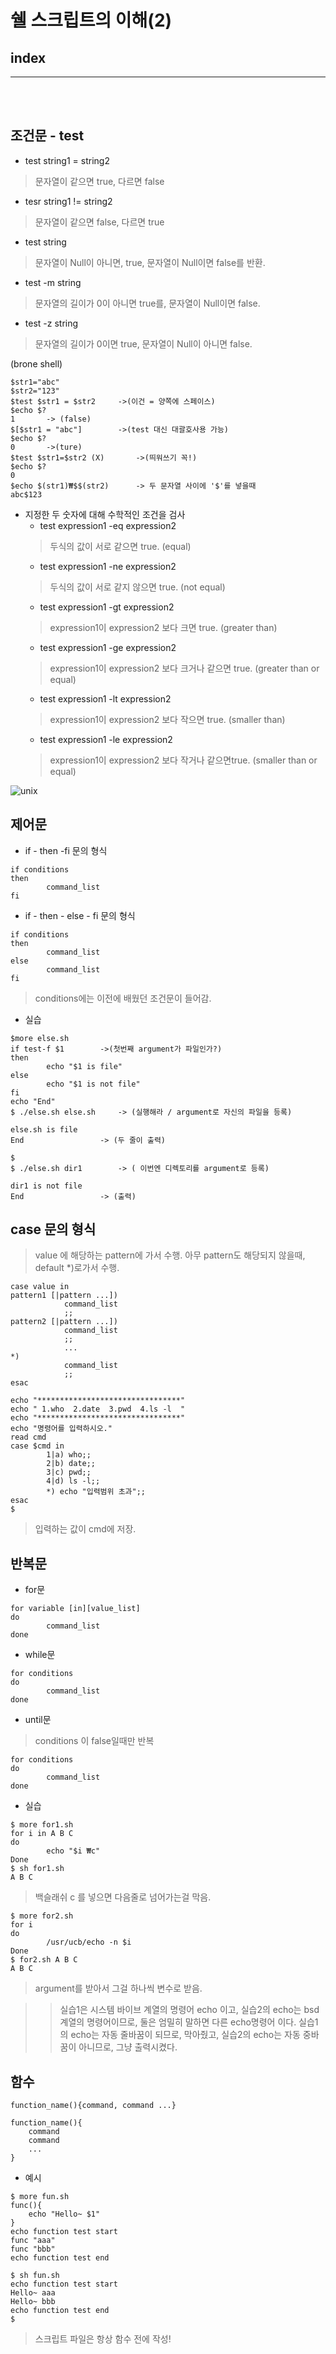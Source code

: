 # 쉘 스크립트의 이해(2)

## index





---

<br>
<br>



## 조건문 - test

* test string1 = string2
> 문자열이 같으면 true, 다르면 false
* tesr string1 != string2
> 문자열이 같으면 false, 다르면 true
* test string
> 문자열이 Null이 아니면, true, 문자열이 Null이면 false를 반환.
* test -m string 
> 문자열의 길이가 0이 아니면 true를, 문자열이 Null이면 false.
* test -z string
> 문자열의 길이가 0이면 true, 문자열이 Null이 아니면 false.


(brone shell)
```shell
$str1="abc"
$str2="123"
$test $str1 = $str2     ->(이건 = 양쪽에 스페이스)
$echo $?
1       -> (false)
$[$str1 = "abc"]        ->(test 대신 대괄호사용 가능)
$echo $?
0       ->(ture)
$test $str1=$str2 (X)       ->(띄워쓰기 꼭!)
$echo $?
0
$echo $(str1)₩$$(str2)      -> 두 문자열 사이에 '$'를 넣을때
abc$123
```

* 지정한 두 숫자에 대해 수학적인 조건을 검사
    - test expression1 -eq expression2
    > 두식의 값이 서로 같으면 true. (equal)
    - test expression1 -ne expression2
    > 두식의 값이 서로 같지 않으면 true. (not equal)
    - test expression1 -gt expression2
    > expression1이 expression2 보다 크면 true. (greater than)
    - test expression1 -ge expression2
    > expression1이 expression2 보다 크거나 같으면 true. (greater than or equal)
    - test expression1 -lt expression2
    > expression1이 expression2 보다 작으면 true. (smaller than)
    - test expression1 -le expression2
    > expression1이 expression2 보다 작거나  같으면true. (smaller than or equal)

![unix](/Image/unix/u3.PNG)


##  제어문

* if - then -fi 문의 형식
```shell
if conditions    
then
        command_list
fi
```

* if - then - else - fi 문의 형식
```shell
if conditions    
then
        command_list
else 
        command_list
fi
```

> conditions에는 이전에 배웠던 조건문이 들어감.

* 실습

```shell
$more else.sh
if test-f $1        ->(첫번째 argument가 파일인가?)
then
        echo "$1 is file"
else
        echo "$1 is not file"
fi
echo "End"
$ ./else.sh else.sh     -> (실행해라 / argument로 자신의 파일을 등록)

else.sh is file
End                 -> (두 줄이 출력)

$
$ ./else.sh dir1        -> ( 이번엔 디렉토리를 argument로 등록)

dir1 is not file
End                 -> (출력)
```

## case 문의 형식

> value 에 해당하는 pattern에 가서 수행.
> 아무 pattern도 해당되지 않을때, default *)로가서 수행.

```shell
case value in
pattern1 [|pattern ...])
            command_list
            ;;
pattern2 [|pattern ...])
            command_list
            ;;
            ...
*)
            command_list
            ;;
esac
```

```shell
echo "********************************"
echo " 1.who  2.date  3.pwd  4.ls -l  "
echo "********************************"
echo "명령어를 입력하시오."
read cmd
case $cmd in
        1|a) who;;
        2|b) date;;
        3|c) pwd;;
        4|d) ls -l;;
        *) echo "입력범위 초과";;
esac
$
```
> 입력하는 값이 cmd에 저장.

## 반복문

* for문
```shell
for variable [in][value_list]
do
        command_list
done
```

* while문
```shell
for conditions
do
        command_list
done
```

* until문
> conditions 이 false일때만 반복
```shell
for conditions
do
        command_list
done
```

* 실습
```shell
$ more for1.sh
for i in A B C
do
        echo "$i ₩c"
Done
$ sh for1.sh
A B C
```
> 백슬래쉬 c 를 넣으면 다음줄로 넘어가는걸 막음.

```shell
$ more for2.sh
for i 
do
        /usr/ucb/echo -n $i
Done
$ for2.sh A B C
A B C
```
> argument를 받아서 그걸 하나씩 변수로 받음.


>> 실습1은 시스템 바이브 계열의 명령어 echo 이고, 실습2의 echo는 bsd계열의 명령어이므로, 둘은 엄밀히 말하면 다른 echo명령어 이다.
>> 실습1의 echo는 자동 줄바꿈이 되므로, 막아줬고, 실습2의 echo는 자동 중바꿈이 아니므로, 그냥 출력시켰다.

## 함수

```shell
function_name(){command, command ...}

function_name(){
    command
    command
    ...
}
```
* 예시
```shell
$ more fun.sh
func(){
    echo "Hello~ $1"
}
echo function test start
func "aaa"
func "bbb"
echo function test end

$ sh fun.sh
echo function test start
Hello~ aaa
Hello~ bbb
echo function test end
$
```

> 스크립트 파일은 항상 함수 전에 작성!

























